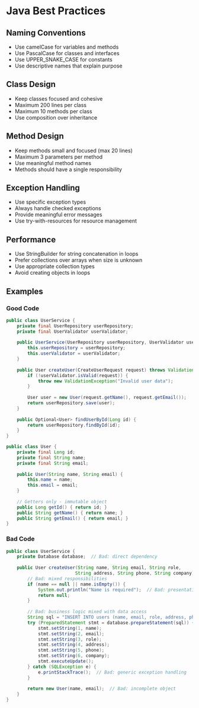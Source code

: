 # Java Best Practices

## Naming Conventions
- Use camelCase for variables and methods
- Use PascalCase for classes and interfaces
- Use UPPER_SNAKE_CASE for constants
- Use descriptive names that explain purpose

## Class Design
- Keep classes focused and cohesive
- Maximum 200 lines per class
- Maximum 10 methods per class
- Use composition over inheritance

## Method Design
- Keep methods small and focused (max 20 lines)
- Maximum 3 parameters per method
- Use meaningful method names
- Methods should have a single responsibility

## Exception Handling
- Use specific exception types
- Always handle checked exceptions
- Provide meaningful error messages
- Use try-with-resources for resource management

## Performance
- Use StringBuilder for string concatenation in loops
- Prefer collections over arrays when size is unknown
- Use appropriate collection types
- Avoid creating objects in loops

## Examples

### Good Code
```java
public class UserService {
    private final UserRepository userRepository;
    private final UserValidator userValidator;
    
    public UserService(UserRepository userRepository, UserValidator userValidator) {
        this.userRepository = userRepository;
        this.userValidator = userValidator;
    }
    
    public User createUser(CreateUserRequest request) throws ValidationException {
        if (!userValidator.isValid(request)) {
            throw new ValidationException("Invalid user data");
        }
        
        User user = new User(request.getName(), request.getEmail());
        return userRepository.save(user);
    }
    
    public Optional<User> findUserById(Long id) {
        return userRepository.findById(id);
    }
}

public class User {
    private final Long id;
    private final String name;
    private final String email;
    
    public User(String name, String email) {
        this.name = name;
        this.email = email;
    }
    
    // Getters only - immutable object
    public Long getId() { return id; }
    public String getName() { return name; }
    public String getEmail() { return email; }
}
```

### Bad Code
```java
public class UserService {
    private Database database;  // Bad: direct dependency
    
    public User createUser(String name, String email, String role, 
                          String address, String phone, String company) {  // Bad: too many parameters
        // Bad: mixed responsibilities
        if (name == null || name.isEmpty()) {
            System.out.println("Name is required");  // Bad: presentation logic
            return null;
        }
        
        // Bad: business logic mixed with data access
        String sql = "INSERT INTO users (name, email, role, address, phone, company) VALUES (?, ?, ?, ?, ?, ?)";
        try (PreparedStatement stmt = database.prepareStatement(sql)) {
            stmt.setString(1, name);
            stmt.setString(2, email);
            stmt.setString(3, role);
            stmt.setString(4, address);
            stmt.setString(5, phone);
            stmt.setString(6, company);
            stmt.executeUpdate();
        } catch (SQLException e) {
            e.printStackTrace();  // Bad: generic exception handling
        }
        
        return new User(name, email);  // Bad: incomplete object
    }
}
```
